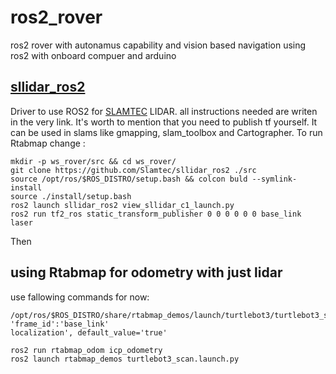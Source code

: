 # ros2_rover
ros2 rover with autonamus capability and vision based navigation using ros2 with onboard compuer and arduino 

## [sllidar_ros2](https://github.com/Slamtec/sllidar_ros2)
Driver to use ROS2 for [SLAMTEC](https://www.slamtec.com/en) LIDAR. all instructions needed are writen in the very link. It's worth to mention that you need to publish tf yourself. It can be used in slams like gmapping, slam_toolbox and Cartographer.
To run Rtabmap change :
```
mkdir -p ws_rover/src && cd ws_rover/
git clone https://github.com/Slamtec/sllidar_ros2 ./src
source /opt/ros/$ROS_DISTRO/setup.bash && colcon buld --symlink-install
source ./install/setup.bash
ros2 launch sllidar_ros2 view_sllidar_c1_launch.py
ros2 run tf2_ros static_transform_publisher 0 0 0 0 0 0 base_link laser

```
Then 
## using Rtabmap for odometry with just lidar
use fallowing commands for now:
```
/opt/ros/$ROS_DISTRO/share/rtabmap_demos/launch/turtlebot3/turtlebot3_scan.launch.py
'frame_id':'base_link'
localization', default_value='true'

ros2 run rtabmap_odom icp_odometry
ros2 launch rtabmap_demos turtlebot3_scan.launch.py
```